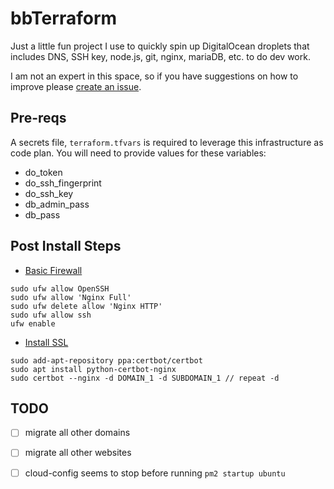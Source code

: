 # bbTerraform

Just a little fun project I use to quickly spin up DigitalOcean droplets that includes DNS, SSH key, node.js, git, nginx, mariaDB, etc. to do dev work.

I am not an expert in this space, so if you have suggestions on how to improve please [create an issue](https://github.com/bbohling/bbTerraform/issues).

## Pre-reqs

A secrets file, `terraform.tfvars` is required to leverage this infrastructure as code plan. You will need to provide values for these variables:

* do_token
* do_ssh_fingerprint
* do_ssh_key
* db_admin_pass
* db_pass

## Post Install Steps

* [Basic Firewall](https://www.digitalocean.com/community/tutorials/ufw-essentials-common-firewall-rules-and-commands)
```
sudo ufw allow OpenSSH
sudo ufw allow 'Nginx Full'
sudo ufw delete allow 'Nginx HTTP'
sudo ufw allow ssh
ufw enable
```
* [Install SSL](https://www.digitalocean.com/community/tutorials/how-to-secure-nginx-with-let-s-encrypt-on-ubuntu-18-04)
```
sudo add-apt-repository ppa:certbot/certbot
sudo apt install python-certbot-nginx
sudo certbot --nginx -d DOMAIN_1 -d SUBDOMAIN_1 // repeat -d
```

## TODO

- [ ] migrate all other domains
- [ ] migrate all other websites
- [ ] cloud-config seems to stop before running `pm2 startup ubuntu`

